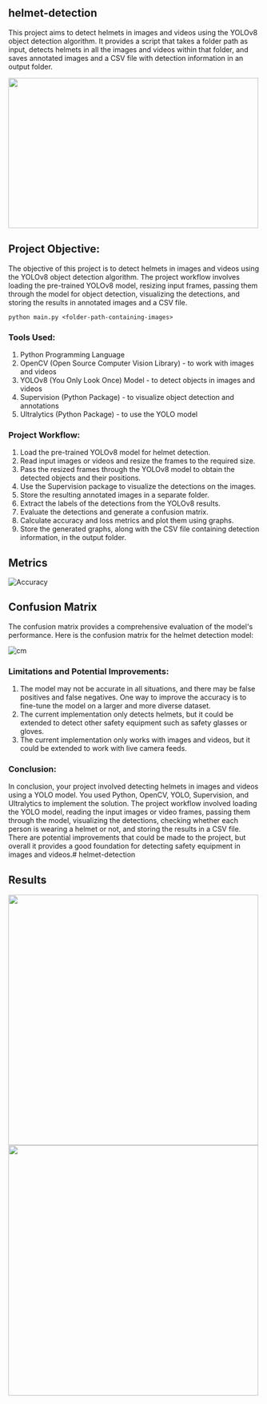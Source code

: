 ## helmet-detection

This project aims to detect helmets in images and videos using the YOLOv8 object detection algorithm. It provides a script that takes a folder path as input, detects helmets in all the images and videos within that folder, and saves annotated images and a CSV file with detection information in an output folder.

<img src="https://github.com/meryemsakin/helmet-detection/blob/main/allresults.jpeg" width="500" height="300">

## Project Objective:

The objective of this project is to detect helmets in images and videos using the YOLOv8 object detection algorithm. The project workflow involves loading the pre-trained YOLOv8 model, resizing input frames, passing them through the model for object detection, visualizing the detections, and storing the results in annotated images and a CSV file.

```
python main.py <folder-path-containing-images>
```

### Tools Used:

1. Python Programming Language
2. OpenCV (Open Source Computer Vision Library) - to work with images and videos
3. YOLOv8 (You Only Look Once) Model - to detect objects in images and videos
4. Supervision (Python Package) - to visualize object detection and annotations
5. Ultralytics (Python Package) - to use the YOLO model

### Project Workflow:

1. Load the pre-trained YOLOv8 model for helmet detection.
2. Read input images or videos and resize the frames to the required size.
3. Pass the resized frames through the YOLOv8 model to obtain the detected objects and their positions.
4. Use the Supervision package to visualize the detections on the images.
5. Store the resulting annotated images in a separate folder.
6. Extract the labels of the detections from the YOLOv8 results.
7. Evaluate the detections and generate a confusion matrix.
8. Calculate accuracy and loss metrics and plot them using graphs.
9. Store the generated graphs, along with the CSV file containing detection information, in the output folder.

## Metrics

![Accuracy](https://github.com/meryemsakin/helmet-detection/blob/main/graph.png)

## Confusion Matrix
The confusion matrix provides a comprehensive evaluation of the model's performance. Here is the confusion matrix for the helmet detection model:

![cm](https://github.com/meryemsakin/helmet-detection/blob/main/cmatrix.png)

### Limitations and Potential Improvements:

1. The model may not be accurate in all situations, and there may be false positives and false negatives. One way to improve the accuracy is to fine-tune the model on a larger and more diverse dataset.
2. The current implementation only detects helmets, but it could be extended to detect other safety equipment such as safety glasses or gloves.
3. The current implementation only works with images and videos, but it could be extended to work with live camera feeds.
    
    

### Conclusion:

In conclusion, your project involved detecting helmets in images and videos using a YOLO model. You used Python, OpenCV, YOLO, Supervision, and Ultralytics to implement the solution. The project workflow involved loading the YOLO model, reading the input images or video frames, passing them through the model, visualizing the detections, checking whether each person is wearing a helmet or not, and storing the results in a CSV file. There are potential improvements that could be made to the project, but overall it provides a good foundation for detecting safety equipment in images and videos.# helmet-detection


## Results

<img src="https://github.com/meryemsakin/helmet-detection/blob/main/Result/floor_1/images/hard_hat_workers42.png" width="500" height="500">

<img src="https://github.com/meryemsakin/helmet-detection/blob/main/Result/floor_1/images/image_6.jpg" width="500" height="500">
